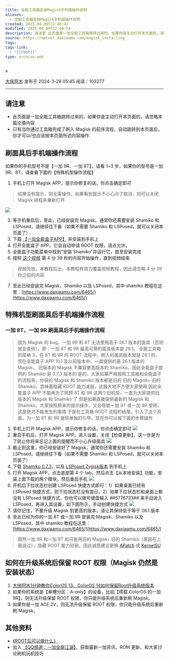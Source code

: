 ```yaml
---
title: 全能工具箱安装Magisk手机端操作说明
aliases:
  - 全能工具箱安装Magisk手机端操作说明
created: 2025-04-09T22:48:42
modified: 2025-04-09T22:48:54
description: 请注意 此页面是一加全能工具箱跳转过来的，如果你是主动打开本页面的，请忽略本篇文章内容只有当你通过工具箱完成了刷入Magisk的前序流程，自动跳转到本页面后，你才可以/也应该按本页面所述内容操作 刷面具后手机端操作流程如果你的手机型号不是【一加9R、一加8T】，请看1~3步，如果你的型号是一加9R、8T，请查看下面的【特殊机型操作流程】 手机上打开Magisk APP，提示你修复的话，你点击确...
source: https://optool.daxiaamu.com/magisk_installing
tags: 
tags-link:
  - "[[root]]"
type: archive-web
---
```


«

[大侠阿木](https://optool.daxiaamu.com/?author=1) 发布于 2024-3-28 05:45 阅读：103277

---

## 请注意

- 此页面是一加全能工具箱跳转过来的，如果你是主动打开本页面的，请忽略本篇文章内容
- 只有当你通过工具箱完成了刷入 Magisk 的前序流程，自动跳转到本页面后，你才可以/也应该按本页面所述内容操作

## 刷面具后手机端操作流程

如果你的手机型号不是【一加 9R、一加 8T】，请看 1~3 步，如果你的型号是一加 9R、8T，请查看下面的【特殊机型操作流程】

1. 手机上打开 Magisk APP，提示你修复的话，你点击确定即可

> 如果没有提示，则无需操作。如果看到提示不小心点了取消，则可以关闭 Magisk 进程并重新打开

[![](https://optool.daxiaamu.com/content/uploadfile/202403/thum-45ba1711578278.jpg)](https://optool.daxiaamu.com/content/uploadfile/202403/45ba1711578278.jpg)

2. 等手机重启后，至此，已经安装完 Magisk。通常你还需要安装 Shamiko 和 LSPosed，请继续往下看（如果不需要 Shamiko 和 LSPosed，就可以关闭本页面了）
3. 下载 [【一加全能盒子APP】](https://optool.daxiaamu.com/wiki_optool) 并安装到手机上
4. 打开全能盒子 APP，它会自动申请 ROOT 权限，请点允许。
5. 全能盒子功能菜单中找到“安装 Shamiko”并运行它，直至安装完成
6. 按照 [这个视频](https://www.bilibili.com/video/BV19w411t7YP/) 第 4 分 39 秒的内容开始操作，直到视频结束

> 视频先拍，本教程后出，本教程有效力覆盖视频教程，因此请忽略 4 分 39 秒之前的内容

7. 至此已经安装完 Magisk、Shamiko 以及 LSPosed，其中 shamiko 教程在这里：[https://www.daxiaamu.com/6465/](https://www.daxiaamu.com/6465/)

## 特殊机型刷面具后手机端操作流程

### 一加 8T、一加 9R 刷面具后手机端操作流程

> 因为 Magisk 的 bug，一加 9R 和 8T 无法使用高于 26.1 版本的面具（否则就会变砖）。即：一加 8T 和 9R 最高可用的面具版本是 26.1。
> 全能工具箱的菜单 3，在 8T 和 9R 的 ROOT 流程中，刷入的面具版本就是 26.1 的。
> 而在全能盒子 APP 10.1 及以前版本中，一直提供的是 26.1 版本的 Magisk，
> 旧版本的 Magisk 不兼容更高版本的 Shamiko，因此全能盒子提供的 Shamiko 是 0.7.3 版本的
> 是的，大家如果严格按照工具箱和全能盒子的流程来，你装的 Magisk 和 Shamiko 版本都是旧的
> 旧的 Magisk+ 旧的 Shamiko，意味着隐藏 ROOT 能力减弱，这极大地不方便大家使用
> 因此全能盒子 APP 不能再为了照顾 8T 和 9R 这两个旧机型，一直为大家提供旧版本的 Magisk 和 Shamiko 了
> 但是如果直接提供最新的 Magisk 和 Shamiko，大家按照原来的提示操作，又会导致一加 8T 或一加 9R 变砖，这是绝对不能发生的事情
> 于是在工具箱 ROOT 流程的结尾，引入了这个页面，为一加 8T 和 9R 提供单独的引导。现在你可以按下面的步骤操作

1. 手机上打开 Magisk APP，提示你修复的话，你点击确定即可
[![](https://optool.daxiaamu.com/content/uploadfile/202403/thum-45ba1711578278.jpg)](https://optool.daxiaamu.com/content/uploadfile/202403/45ba1711578278.jpg)
2. 重启手机后，打开 Magisk APP，进入设置，关闭【检查更新】，这一步是为了防止你将来忘记上面的提醒而不小心升级面具
[![](https://optool.daxiaamu.com/content/uploadfile/202403/thum-17b41711578352.jpg)](https://optool.daxiaamu.com/content/uploadfile/202403/17b41711578352.jpg)
3. 截止到这里，你已经安装好了 Magisk，通常你还需要安装 Shamiko 和 LSPosed，请继续往下看（如果不需要 Shamiko 和 LSPosed，就可以关闭本页面了）
4. 下载 [Shamiko 0.7.3](https://yun.daxiaamu.com/files/Magisk%E6%A8%A1%E5%9D%97/shamiko/)，以及 [LSPosed Zygisk版本](https://yun.daxiaamu.com/files/Magisk%E6%A8%A1%E5%9D%97/lsposed/) 到手机上
5. 打开 Magisk APP，点击底部第 4 个 tab，然后点击【从本地安装】功能，安装上面下载的两个模块，然后重启手机
[![](https://optool.daxiaamu.com/content/uploadfile/202403/thum-ef081711578471.jpg)](https://optool.daxiaamu.com/content/uploadfile/202403/ef081711578471.jpg)
6. 开机后下拉状态栏创建 LSPosed 快捷方式即可：1）如果桌面已经有 LSPosed 快捷方式，则下拉状态栏没有提示。2）如果下拉状态栏和桌面上都没有 LSPosed 快捷方式，你也可以拨号键盘输入 *#*#5776733#*#* 来手动进入 LSPosed，再进入其设置，如下图所示，手动创建快捷方式
[![](https://optool.daxiaamu.com/content/uploadfile/202403/thum-27a71711578653.jpg)](https://optool.daxiaamu.com/content/uploadfile/202403/27a71711578653.jpg)
7. 请你记住，不要升级 Magisk 到更高的版本，请让其保持低于等于 26.1 版本
8. 至此已经为你的一加 8T 或一加 9R 安装完 Magisk、Shamiko 以及 LSPosed，其中 shamiko 教程在这里：[https://www.daxiaamu.com/6465/](https://www.daxiaamu.com/6465/)

> 既然一加 9R 和一加 8T 和只能用旧的 Magisk+ 旧的 Shamiko（原因在上面说过），隐藏 ROOT 能力较弱，因此诚恳建议更换 [APatch](https://www.daxiaamu.com/8169/) 或 [KernelSU](https://www.daxiaamu.com/8236/)

## 如何在升级系统后保留 ROOT 权限（Magisk 仍然是安装状态）

1. [大侠阿木1分钟教你ColorOS 13、ColorOS 14如何保留Root升级系统版本](https://www.daxiaamu.com/7263/)
2. 如果你的系统是【单槽分区：A-only】的设备，比如【搭载 ColorOS 的一加 9R】，则无法升级保留 ROOT 权限，你只能升级系统后重新刷 Magisk。
3. 如果你是一加 ACE 2V，则无法升级保留 ROOT 权限，你只能升级系统后重新刷 Magisk。

## 其他资料

- [《ROOT后可以做什么》](https://optool.daxiaamu.com/ROOT%E5%90%8E%E5%8F%AF%E4%BB%A5%E5%81%9A%E4%BB%80%E4%B9%88)
- 加入 [【QQ频道：一加全能江湖】](https://optool.daxiaamu.com/join_group)，获取最新一加资讯、ROM 更新、和大家讨论刷机玩机技巧
